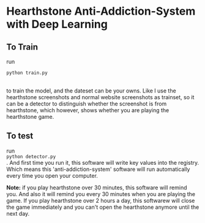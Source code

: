 # Hearthstone Anti-Addiction-System with Deep Learning


## To Train

run <br><pre><code>python train.py</code></pre><br> to train the model, and the dateset can be your owns. Like I use the hearthstone screenshots and normal website screenshots as trainset, so it can be a detector to distinguish whether the screenshot is from hearthstone, which however, shows whether you are playing the hearthstone game.

## To test
run <br><code>python detector.py</code><br>. And first time you run it, this software will write key values into the registry. Which means this 'anti-addiction-system' software will run automatically every time you open your computer.

<b>Note:</b> if you play hearthstone over 30 minutes, this software will remind you. And also it will remind you every 30 minutes when you are playing the game. If you play hearthstone over 2 hours a day, this softwarew will close the game immediately and you can't open the hearthstone anymore until the next day.

